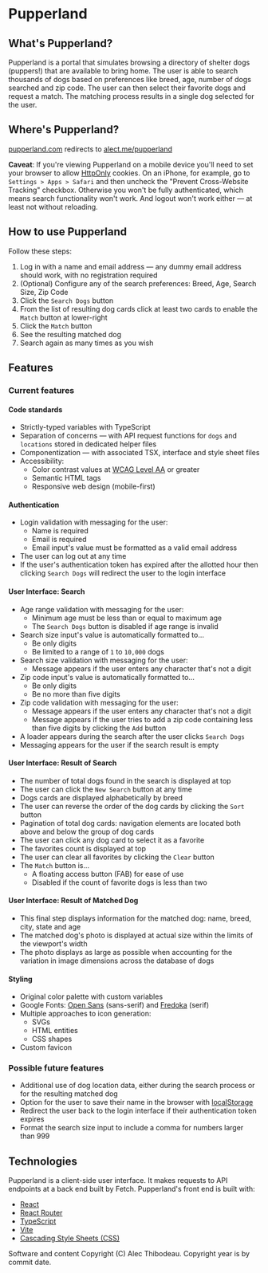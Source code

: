 # Pupperland

## What's Pupperland?
Pupperland is a portal that simulates browsing a directory of shelter dogs (puppers!) that are available to bring home. The user is able to search thousands of dogs based on preferences like breed, age, number of dogs searched and zip code. The user can then select their favorite dogs and request a match. The matching process results in a single dog selected for the user.

## Where's Pupperland?
[pupperland.com](https://pupperland.com) redirects to [alect.me/pupperland](https://alect.me/pupperland)

**Caveat**: If you're viewing Pupperland on a mobile device you'll need to set your browser to allow [HttpOnly](https://developer.mozilla.org/en-US/docs/Web/HTTP/Headers/Set-Cookie#httponly) cookies. On an iPhone, for example,  go to `Settings > Apps > Safari` and then uncheck the "Prevent Cross-Website Tracking" checkbox. Otherwise you won't be fully authenticated, which means search functionality won't work. And logout won't work either &mdash; at least not without reloading.

## How to use Pupperland
Follow these steps:
1. Log in with a name and email address &mdash; any dummy email address should work, with no registration required
2. (Optional) Configure any of the search preferences: Breed, Age, Search Size, Zip Code
3. Click the `Search Dogs` button
4. From the list of resulting dog cards click at least two cards to enable the `Match` button at lower-right
5. Click the `Match` button
6. See the resulting matched dog
7. Search again as many times as you wish

## Features

### Current features

#### Code standards
- Strictly-typed variables with TypeScript
- Separation of concerns &mdash; with API request functions for `dogs` and `locations` stored in dedicated helper files
- Componentization &mdash; with associated TSX, interface and style sheet files
- Accessibility:
  - Color contrast values at [WCAG Level AA](https://www.w3.org/WAI/WCAG2AA-Conformance) or greater
  - Semantic HTML tags
  - Responsive web design (mobile-first)

#### Authentication
- Login validation with messaging for the user:
  - Name is required
  - Email is required
  - Email input's value must be formatted as a valid email address
- The user can log out at any time
- If the user's authentication token has expired after the allotted hour then clicking `Search Dogs` will redirect the user to the login interface

#### User Interface: Search
- Age range validation with messaging for the user:
  - Minimum age must be less than or equal to maximum age
  - The `Search Dogs` button is disabled if age range is invalid
- Search size input's value is automatically formatted to&hellip;
  - Be only digits
  - Be limited to a range of `1` to `10,000` dogs
- Search size validation with messaging for the user:
  - Message appears if the user enters any character that's not a digit
- Zip code input's value is automatically formatted to&hellip;
  - Be only digits
  - Be no more than five digits
- Zip code validation with messaging for the user:
  - Message appears if the user enters any character that's not a digit
  - Message appears if the user tries to add a zip code containing less than five digits by clicking the `Add` button
- A loader appears during the search after the user clicks `Search Dogs`
- Messaging appears for the user if the search result is empty

#### User Interface: Result of Search
- The number of total dogs found in the search is displayed at top
- The user can click the `New Search` button at any time
- Dogs cards are displayed alphabetically by breed
- The user can reverse the order of the dog cards by clicking the `Sort` button
- Pagination of total dog cards: navigation elements are located both above and below the group of dog cards
- The user can click any dog card to select it as a favorite
- The favorites count is displayed at top
- The user can clear all favorites by clicking the `Clear` button
- The `Match` button is&hellip;
  - A floating access button (FAB) for ease of use
  - Disabled if the count of favorite dogs is less than two

#### User Interface: Result of Matched Dog
- This final step displays information for the matched dog: name, breed, city, state and age
- The matched dog's photo is displayed at actual size within the limits of the viewport's width
- The photo displays as large as possible when accounting for the variation in image dimensions across the database of dogs

#### Styling
- Original color palette with custom variables
- Google Fonts: [Open Sans](https://fonts.google.com/specimen/Open+Sans) (sans-serif) and [Fredoka](https://fonts.google.com/specimen/Fredoka) (serif)
- Multiple approaches to icon generation:
  - SVGs
  - HTML entities
  - CSS shapes
- Custom favicon

### Possible future features
- Additional use of dog location data, either during the search process or for the resulting matched dog
- Option for the user to save their name in the browser with [localStorage](https://developer.mozilla.org/en-US/docs/Web/API/Window/localStorage)
- Redirect the user back to the login interface if their authentication token expires
- Format the search size input to include a comma for numbers larger than 999

## Technologies

Pupperland is a client-side user interface. It makes requests to API endpoints at a back end built by Fetch. Pupperland's front end  is built with:
- [React](https://react.dev)
- [React Router](https://reactrouter.com)
- [TypeScript](https://www.typescriptlang.org)
- [Vite](https://vite.dev)
- [Cascading Style Sheets (CSS)](https://developer.mozilla.org/en-US/docs/Web/CSS)

Software and content Copyright (C) Alec Thibodeau. Copyright year is by commit date.
